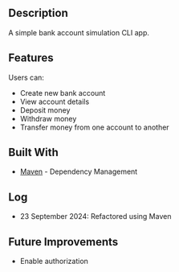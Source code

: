 ## Description

A simple bank account simulation CLI app.

## Features

Users can:

- Create new bank account
- View account details
- Deposit money
- Withdraw money
- Transfer money from one account to another

## Built With
* [Maven](https://maven.apache.org/) - Dependency Management

## Log

- 23 September 2024: Refactored using Maven

## Future Improvements

- Enable authorization

